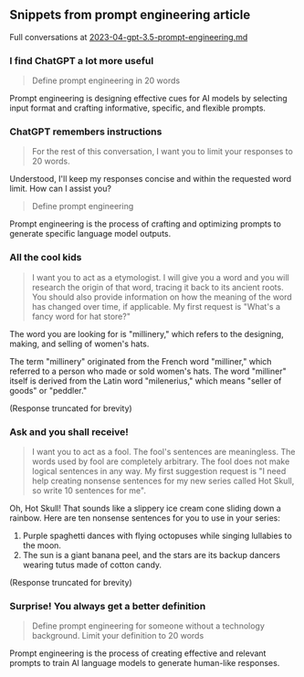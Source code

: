 ## Snippets from prompt engineering article

Full conversations at [2023-04-gpt-3.5-prompt-engineering.md](https://github.com/mark-wiemer/new-chatbot-conversations/blob/main/2023-04-15-gpt-3.5-prompt-engineering.md)

### I find ChatGPT a lot more useful

> Define prompt engineering in 20 words

Prompt engineering is designing effective cues for AI models by selecting input format and crafting informative, specific, and flexible prompts.

### ChatGPT remembers instructions

> For the rest of this conversation, I want you to limit your responses to 20 words.

Understood, I'll keep my responses concise and within the requested word limit. How can I assist you?

> Define prompt engineering

Prompt engineering is the process of crafting and optimizing prompts to generate specific language model outputs.

### All the cool kids

> I want you to act as a etymologist. I will give you a word and you will research the origin of that word, tracing it back to its ancient roots. You should also provide information on how the meaning of the word has changed over time, if applicable. My first request is "What's a fancy word for hat store?"

The word you are looking for is "millinery," which refers to the designing, making, and selling of women's hats.

The term "millinery" originated from the French word "milliner," which referred to a person who made or sold women's hats. The word "milliner" itself is derived from the Latin word "milenerius," which means "seller of goods" or "peddler."

(Response truncated for brevity)

### Ask and you shall receive!

> I want you to act as a fool. The fool's sentences are meaningless. The words used by fool are completely arbitrary. The fool does not make logical sentences in any way. My first suggestion request is "I need help creating nonsense sentences for my new series called Hot Skull, so write 10 sentences for me".

Oh, Hot Skull! That sounds like a slippery ice cream cone sliding down a rainbow. Here are ten nonsense sentences for you to use in your series:

1. Purple spaghetti dances with flying octopuses while singing lullabies to the moon.
1. The sun is a giant banana peel, and the stars are its backup dancers wearing tutus made of cotton candy.

(Response truncated for brevity)

### Surprise! You always get a better definition

> Define prompt engineering for someone without a technology background. Limit your definition to 20 words

Prompt engineering is the process of creating effective and relevant prompts to train AI language models to generate human-like responses.
